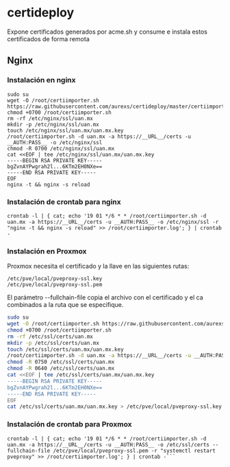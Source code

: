 # certideploy
Expone certificados generados por acme.sh y consume e instala estos certificados de forma remota

## Nginx

### Instalación en nginx
```
sudo su
wget -O /root/certiimporter.sh https://raw.githubusercontent.com/aurexs/certideploy/master/certiimporter.sh
chmod +0700 /root/certiimporter.sh
rm -rf /etc/nginx/ssl/uan.mx
mkdir -p /etc/nginx/ssl/uan.mx
touch /etc/nginx/ssl/uan.mx/uan.mx.key
/root/certiimporter.sh -d uan.mx -a https://__URL__/certs -u __AUTH:PASS__ -o /etc/nginx/ssl
chmod -R 0700 /etc/nginx/ssl/uan.mx
cat <<EOF | tee /etc/nginx/ssl/uan.mx/uan.mx.key
-----BEGIN RSA PRIVATE KEY-----
bgZvnAYPwgrah2l...6KTm2EH0NXe==
-----END RSA PRIVATE KEY-----
EOF
nginx -t && nginx -s reload
```

### Instalación de crontab para nginx
```
crontab -l | { cat; echo '19 01 */6 * * /root/certiimporter.sh -d uan.mx -a https://__URL__/certs -u __AUTH:PASS__ -o /etc/nginx/ssl -r "nginx -t && nginx -s reload" >> /root/certiimporter.log'; } | crontab -
```


### Instalación en Proxmox
Proxmox necesita el certificado y la llave en las siguientes rutas:
```
/etc/pve/local/pveproxy-ssl.key
/etc/pve/local/pveproxy-ssl.pem
```
El parámetro --fullchain-file copia el archivo con el certificado y el ca combinados a la ruta que se especifique.
```sh
sudo su
wget -O /root/certiimporter.sh https://raw.githubusercontent.com/aurexs/certideploy/master/certiimporter.sh
chmod +0700 /root/certiimporter.sh
rm -rf /etc/ssl/certs/uan.mx
mkdir -p /etc/ssl/certs/uan.mx
touch /etc/ssl/certs/uan.mx/uan.mx.key
/root/certiimporter.sh -d uan.mx -a https://__URL__/certs -u __AUTH:PASS__ -o /etc/ssl/certs --fullchain-file /etc/pve/local/pveproxy-ssl.pem
chmod -R 0750 /etc/ssl/certs/uan.mx
chmod -R 0640 /etc/ssl/certs/uan.mx
cat <<EOF | tee /etc/ssl/certs/uan.mx/uan.mx.key
-----BEGIN RSA PRIVATE KEY-----
bgZvnAYPwgrah2l...6KTm2EH0NXe==
-----END RSA PRIVATE KEY-----
EOF
cat /etc/ssl/certs/uan.mx/uan.mx.key > /etc/pve/local/pveproxy-ssl.key
```

### Instalación de crontab para Proxmox
```
crontab -l | { cat; echo '19 01 */6 * * /root/certiimporter.sh -d uan.mx -a https://__URL__/certs -u __AUTH:PASS__ -o /etc/ssl/certs --fullchain-file /etc/pve/local/pveproxy-ssl.pem -r "systemctl restart pveproxy" >> /root/certiimporter.log'; } | crontab -```

